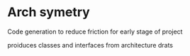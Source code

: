 # Arch symetry
Code generation to reduce friction for early stage of project

proiduces classes and interfaces from architecture drats
